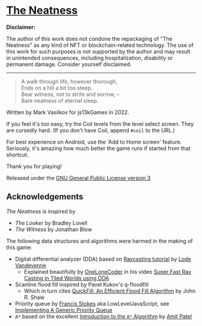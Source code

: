 # [The Neatness][1]

**Disclaimer:**

The author of this work does not condone the repackaging of "The Neatness" as any kind of NFT or blockchain-related technology. The use of this work for such purposes is not supported by the author and may result in unintended consequences, including hospitalization, disability or permanent damage. Consider yourself disclaimed.

***

> A walk through life, however thorough,<br>
> Ends on a hill a bit too steep.<br>
> Bear witness, not to strife and sorrow, –<br>
> Bare neatness of eternal sleep.<br>

Written by Mark Vasilkov for js13kGames in 2022.

If you feel it's too easy, try the Coil levels from the
level select screen. They are cursedly hard.
(If you don't have Coil, append `#coil` to the URL.)

For best experience on Android, use the 'Add to Home screen'
feature. Seriously, it's amazing how much better the game runs
if started from that shortcut.

Thank you for playing!

Released under the [GNU General Public License version 3][2]

[1]: https://github.com/mvasilkov/neatness2022
[2]: https://www.gnu.org/licenses/gpl-3.0.en.html

## Acknowledgements

*The Neatness* is inspired by

* *The Looker* by Bradley Lovell
* *The Witness* by Jonathan Blow

The following data structures and algorithms
were harmed in the making of this game:

* Digital differential analyzer (DDA) based on
  [Raycasting tutorial][ack1] by [Lode Vandevenne][ack2]
    * Explained beautifully by [OneLoneCoder][ack3] in his video
      [Super Fast Ray Casting in Tiled Worlds using DDA][ack4]
* Scanline flood fill inspired by Pavel Kukov's q-floodfill
    * Which in turn cites
      [QuickFill: An Efficient Flood Fill Algorithm][ack5]
      by John R. Shaw
* Priority queue by [Francis Stokes][ack6] aka LowLevelJavaScript,
  see [Implementing A Generic Priority Queue][ack7]
* `A*` based on the excellent
  [Introduction to the `A*` Algorithm][ack8] by [Amit Patel][ack9]

[ack1]: https://lodev.org/cgtutor/raycasting.html
[ack2]: https://github.com/lvandeve
[ack3]: https://github.com/OneLoneCoder
[ack4]: https://youtu.be/NbSee-XM7WA
[ack5]: https://www.codeproject.com/Articles/6017/QuickFill-An-Efficient-Flood-Fill-Algorithm
[ack6]: https://github.com/LowLevelJavaScript
[ack7]: https://youtu.be/M6OW0KNkhhs
[ack8]: https://www.redblobgames.com/pathfinding/a-star/introduction.html
[ack9]: https://github.com/redblobgames
